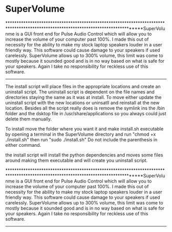# SuperVolume
***********************************************************************************************************************************SuperVolunme is a GUI front end for Pulse Audio Control which will allow you to increase the volume of your computer past 100%. I made this out of necessity for the ability to make my stock laptop speakers louder in a user friendly way. This software could cause damage to your speakers if used carelessly. SuperVolume allows up to 300% volume, this limit was come to mostly because it sounded good and is in no way based on what is safe for your speakers. Again I take no responsibility for reckless use of this software.
***********************************************************************************************************************************

The install script will place files in the appropriate locations and create an uninstall script. The uninstall script is dependent on the file names and directories staying the same as it was at install. To move either update the uninstall script with the new locations or uninsatll and reinstall at the new location. Besides all the script really does is remove the symlink ins the /bin folder and the dsktop file in /usr/share/applications so you always could just delete them manually.

To install move the folder where you want it and make install.sh executable by opening a terminal in the SuperVolume directory and run "chmod +x ./install.sh"
then run "sudo ./install.sh"
Do not include the parenthesis in either command.

the install script will install the python dependencies and moves some files around making them executable and will create you uninstall script.

***********************************************************************************************************************************SuperVolunme is a GUI front end for Pulse Audio Control which will allow you to increase the volume of your computer past 100%. I made this out of necessity for the ability to make my stock laptop speakers louder in a user friendly way. This software could cause damage to your speakers if used carelessly. SuperVolume allows up to 300% volume, this limit was come to mostly because it sounded good and is in no way based on what is safe for your speakers. Again I take no responsibility for reckless use of this software.
***********************************************************************************************************************************
